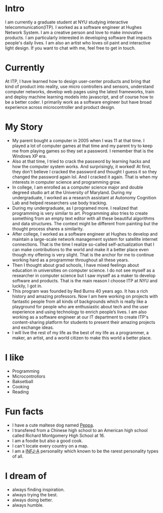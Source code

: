 
# Intro

I am currently a graduate student at NYU studying interactive telecommunication(ITP). I worked as a software engineer at Hughes Network System. I am a creative person and love to make innovative products. I am particularly interested in developing software that impacts people's daily lives. I am also an artist who loves oil paint and interactive light design. If you want to chat with me, feel free to get in touch.

# Currently

At ITP, I have learned how to design user-center products and bring that kind of product into reality, use micro controllers and sensors, understand computer networks, develop web pages using the latest frameworks, train and deploy machine learning models into javascript, and of course how to be a better coder. I primarily work as a software engineer but have broad experience across microcontroller and product design.

# My Story

- My parent bought a computer in 2005 when I was 11 at that time. I played a lot of computer games at that time and my parent try to keep me from playing games so they set a password. I remember that is the Windows XP era.
- Also at that time, I tried to crack the password by learning hacks and how the computer system works. And surprisingly, it worked! At first, they don't believe I cracked the password and thought I guess it so they changed the password again lol. And I cracked it again. That is when my interests in computer science and programming grow. 
- In college, I am enrolled as a computer science major and double degreed studio art at the University of Maryland. During my undergraduate, I worked as a research assistant at Autonomy Cognition Lab and helped researchers use body tracking. 
- During my undergraduate, as I programed more. I realized that programming is very similar to art. Programming also tries to create something from an empty text editor with all these beautiful algorithms and data structures. The context might be different from painting but the thought process shares a similarity. 
- After college, I worked as a software engineer at Hughes to develop and maintain a large-scale network management system for satellite internet connections. That is the time I realize so-called self-actualization that I can make contributions to the world and make it a better place even though my offering is very slight. That is the anchor for me to continue working hard as a programmer throughout all these years.  
- Then I thought about grad schools, I have mixed feelings about education in universities on computer science. I do not see myself as a researcher in computer science but I saw myself as a maker to develop software and products. That is the main reason I choose ITP at NYU and luckily, I got in. 
- This program was founded by Red Burns 40 years ago. It has a rich history and amazing professors. Now I am here working on projects with fantastic people from all kinds of backgrounds which is really like a playground for people who are enthusiastic about tech and the user experience and using technology to enrich people’s lives. I am also working as a software engineer at our IT department to create ITP's content-sharing platform for students to present their amazing projects and exchange ideas.
- I will live the rest of my life as the best of my life as a programmer, a maker, an artist, and a world citizen to make this world a better place. 

# I like

- Programming
- Microcontrollors
- Baksetball
- Cooking
- Reading

# Fun facts

- I have a cute maltese dog named [Peppa](https://www.instagram.com/peppa_playing/).
- I transfered from a Chinese high school to an American high school called Richard Montgomery High School at 16.
- I am a foodie but also a good cook.
- I can't locate every country on a map.
- I am a [INFJ-A](https://www.16personalities.com/infj-personality) personality which known to be the rarest personality types of all.

# I dream of

- always finding inspiration.
- always trying the best.
- always doing better.
- always humble.

